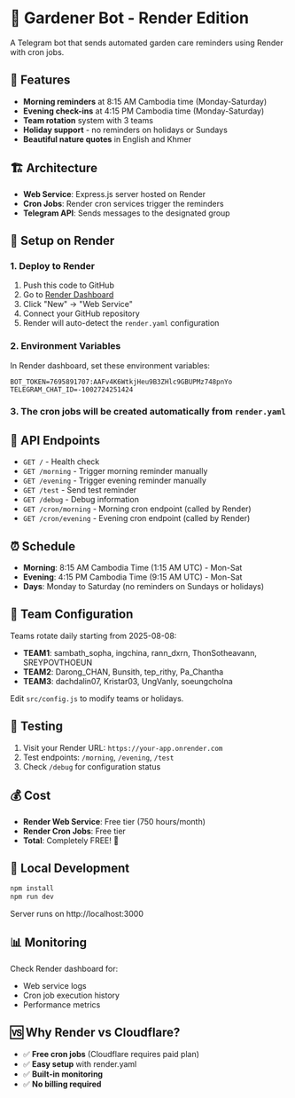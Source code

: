 # 🌿 Gardener Bot - Render Edition

A Telegram bot that sends automated garden care reminders using Render with cron jobs.

## 🚀 Features

- **Morning reminders** at 8:15 AM Cambodia time (Monday-Saturday)
- **Evening check-ins** at 4:15 PM Cambodia time (Monday-Saturday)  
- **Team rotation** system with 3 teams
- **Holiday support** - no reminders on holidays or Sundays
- **Beautiful nature quotes** in English and Khmer

## 🏗️ Architecture

- **Web Service**: Express.js server hosted on Render
- **Cron Jobs**: Render cron services trigger the reminders
- **Telegram API**: Sends messages to the designated group

## 🔧 Setup on Render

### 1. Deploy to Render

1. Push this code to GitHub
2. Go to [Render Dashboard](https://dashboard.render.com)
3. Click "New" → "Web Service"  
4. Connect your GitHub repository
5. Render will auto-detect the `render.yaml` configuration

### 2. Environment Variables

In Render dashboard, set these environment variables:
```
BOT_TOKEN=7695891707:AAFv4K6WtkjHeu9B3ZHlc9GBUPMz748pnYo
TELEGRAM_CHAT_ID=-1002724251424
```

### 3. The cron jobs will be created automatically from `render.yaml`

## 📝 API Endpoints

- `GET /` - Health check
- `GET /morning` - Trigger morning reminder manually
- `GET /evening` - Trigger evening reminder manually  
- `GET /test` - Send test reminder
- `GET /debug` - Debug information
- `GET /cron/morning` - Morning cron endpoint (called by Render)
- `GET /cron/evening` - Evening cron endpoint (called by Render)

## ⏰ Schedule

- **Morning**: 8:15 AM Cambodia Time (1:15 AM UTC) - Mon-Sat
- **Evening**: 4:15 PM Cambodia Time (9:15 AM UTC) - Mon-Sat
- **Days**: Monday to Saturday (no reminders on Sundays or holidays)

## 👥 Team Configuration

Teams rotate daily starting from 2025-08-08:
- **TEAM1**: sambath_sopha, ingchina, rann_dxrn, ThonSotheavann, SREYPOVTHOEUN
- **TEAM2**: Darong_CHAN, Bunsith, tep_rithy, Pa_Chantha  
- **TEAM3**: dachdalin07, Kristar03, UngVanly, soeungcholna

Edit `src/config.js` to modify teams or holidays.

## 🎯 Testing

1. Visit your Render URL: `https://your-app.onrender.com`
2. Test endpoints: `/morning`, `/evening`, `/test`
3. Check `/debug` for configuration status

## 💰 Cost

- **Render Web Service**: Free tier (750 hours/month)
- **Render Cron Jobs**: Free tier  
- **Total**: Completely FREE! 🎉

## 🔧 Local Development

```bash
npm install
npm run dev
```

Server runs on http://localhost:3000

## 📊 Monitoring

Check Render dashboard for:
- Web service logs
- Cron job execution history  
- Performance metrics

## 🆚 Why Render vs Cloudflare?

- ✅ **Free cron jobs** (Cloudflare requires paid plan)
- ✅ **Easy setup** with render.yaml
- ✅ **Built-in monitoring** 
- ✅ **No billing required**